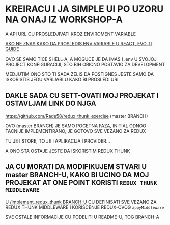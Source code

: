 # KREIRACU I JA SIMPLE UI PO UZORU NA ONAJ IZ WORKSHOP-A

A API URL CU PROSLEDJIVATI KROZ ENVIROMENT VARIABLE

[AKO NE ZNAS KAKO DA PROSLEDIS ENV VARIABLE U REACT, EVO TI GUIDE](https://create-react-app.dev/docs/adding-custom-environment-variables/#adding-temporary-environment-variables-in-your-shell)

OVO SE SAMO TICE SHELL-A, A MOGUCE JE DA IMAS I .env U SVOJOJ PROJECT KONFIGURACIJI, STO BIH OBICNO POSTAVIO ZA DEVELOPMENT

MEDJUTIM ONO STO TI SADA ZELIS DA POSTIGNES JESTE SAMO DA ISKORISTIS JEDU VARIJABLU KAKO BI PROSLEDI URI

## DAKLE SADA CU SETT-OVATI MOJ PROJEKAT I OSTAVLJAM LINK DO NJGA

<https://github.com/Rade58/redux_thunk_exercise> (master BRANCH)

OVO (master BRANCH) JE SAMO POCETNA FAZA, INITIAL ODNOO TACNIJE IMPLEMENTIRANO, JE GOTOVO SVE VEZANO ZA REDUX

TU JE I STORE, TO JE I APLIKACIJA I PROVIDER...

A ONO STA OSTAJE JESTE DA ISKORISTIM REDUX THUNK

## JA CU MORATI DA MODIFIKUJEM STVARI U master BRANCH-U, KAKO BI UCINO DA MOJ PROJEKAT AT ONE POINT KORISTI `REDUX THUNK MIDDLEWARE`

U [/implement_redux_thunk BRANCH-U](https://github.com/Rade58/redux_thunk_exercise/blob/implement_redux_thunk/README.md) CU DEFINISATI SVE VEZANO ZA REDUX THUNK MIDDLEWARE I KORISCENJE REDUX-OVOG `appyMiddleware`

SVE OSTALE INFORMACIJE CU PODELITI U README-U, TOG BRANCH-A
